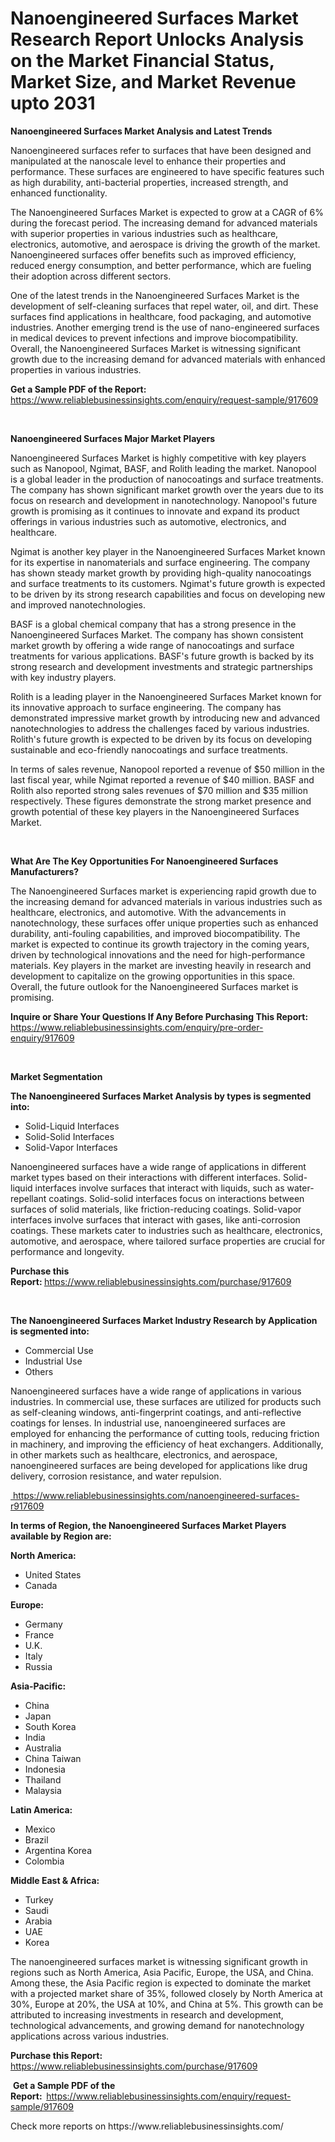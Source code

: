 <p><h1>Nanoengineered Surfaces Market Research Report Unlocks Analysis on the Market Financial Status, Market Size, and Market Revenue upto 2031</h1></p><p><strong>Nanoengineered Surfaces Market Analysis and Latest Trends</strong></p>
<p><p>Nanoengineered surfaces refer to surfaces that have been designed and manipulated at the nanoscale level to enhance their properties and performance. These surfaces are engineered to have specific features such as high durability, anti-bacterial properties, increased strength, and enhanced functionality.</p><p>The Nanoengineered Surfaces Market is expected to grow at a CAGR of 6% during the forecast period. The increasing demand for advanced materials with superior properties in various industries such as healthcare, electronics, automotive, and aerospace is driving the growth of the market. Nanoengineered surfaces offer benefits such as improved efficiency, reduced energy consumption, and better performance, which are fueling their adoption across different sectors.</p><p>One of the latest trends in the Nanoengineered Surfaces Market is the development of self-cleaning surfaces that repel water, oil, and dirt. These surfaces find applications in healthcare, food packaging, and automotive industries. Another emerging trend is the use of nano-engineered surfaces in medical devices to prevent infections and improve biocompatibility. Overall, the Nanoengineered Surfaces Market is witnessing significant growth due to the increasing demand for advanced materials with enhanced properties in various industries.</p></p>
<p><strong>Get a Sample PDF of the Report:&nbsp;</strong> <a href="https://www.reliablebusinessinsights.com/enquiry/request-sample/917609">https://www.reliablebusinessinsights.com/enquiry/request-sample/917609</a></p>
<p>&nbsp;</p>
<p><strong>Nanoengineered Surfaces Major Market Players</strong></p>
<p><p>Nanoengineered Surfaces Market is highly competitive with key players such as Nanopool, Ngimat, BASF, and Rolith leading the market. Nanopool is a global leader in the production of nanocoatings and surface treatments. The company has shown significant market growth over the years due to its focus on research and development in nanotechnology. Nanopool's future growth is promising as it continues to innovate and expand its product offerings in various industries such as automotive, electronics, and healthcare.</p><p>Ngimat is another key player in the Nanoengineered Surfaces Market known for its expertise in nanomaterials and surface engineering. The company has shown steady market growth by providing high-quality nanocoatings and surface treatments to its customers. Ngimat's future growth is expected to be driven by its strong research capabilities and focus on developing new and improved nanotechnologies.</p><p>BASF is a global chemical company that has a strong presence in the Nanoengineered Surfaces Market. The company has shown consistent market growth by offering a wide range of nanocoatings and surface treatments for various applications. BASF's future growth is backed by its strong research and development investments and strategic partnerships with key industry players.</p><p>Rolith is a leading player in the Nanoengineered Surfaces Market known for its innovative approach to surface engineering. The company has demonstrated impressive market growth by introducing new and advanced nanotechnologies to address the challenges faced by various industries. Rolith's future growth is expected to be driven by its focus on developing sustainable and eco-friendly nanocoatings and surface treatments.</p><p>In terms of sales revenue, Nanopool reported a revenue of $50 million in the last fiscal year, while Ngimat reported a revenue of $40 million. BASF and Rolith also reported strong sales revenues of $70 million and $35 million respectively. These figures demonstrate the strong market presence and growth potential of these key players in the Nanoengineered Surfaces Market.</p></p>
<p>&nbsp;</p>
<p><strong>What Are The Key Opportunities For Nanoengineered Surfaces Manufacturers?</strong></p>
<p><p>The Nanoengineered Surfaces market is experiencing rapid growth due to the increasing demand for advanced materials in various industries such as healthcare, electronics, and automotive. With the advancements in nanotechnology, these surfaces offer unique properties such as enhanced durability, anti-fouling capabilities, and improved biocompatibility. The market is expected to continue its growth trajectory in the coming years, driven by technological innovations and the need for high-performance materials. Key players in the market are investing heavily in research and development to capitalize on the growing opportunities in this space. Overall, the future outlook for the Nanoengineered Surfaces market is promising.</p></p>
<p><strong>Inquire or Share Your Questions If Any Before Purchasing This Report:</strong> <a href="https://www.reliablebusinessinsights.com/enquiry/pre-order-enquiry/917609">https://www.reliablebusinessinsights.com/enquiry/pre-order-enquiry/917609</a></p>
<p>&nbsp;</p>
<p><strong>Market Segmentation</strong></p>
<p><strong>The Nanoengineered Surfaces Market Analysis by types is segmented into:</strong></p>
<p><ul><li>Solid-Liquid Interfaces</li><li>Solid-Solid Interfaces</li><li>Solid-Vapor Interfaces</li></ul></p>
<p><p>Nanoengineered surfaces have a wide range of applications in different market types based on their interactions with different interfaces. Solid-liquid interfaces involve surfaces that interact with liquids, such as water-repellant coatings. Solid-solid interfaces focus on interactions between surfaces of solid materials, like friction-reducing coatings. Solid-vapor interfaces involve surfaces that interact with gases, like anti-corrosion coatings. These markets cater to industries such as healthcare, electronics, automotive, and aerospace, where tailored surface properties are crucial for performance and longevity.</p></p>
<p><strong>Purchase this Report:&nbsp;</strong><a href="https://www.reliablebusinessinsights.com/purchase/917609">https://www.reliablebusinessinsights.com/purchase/917609</a></p>
<p>&nbsp;</p>
<p><strong>The Nanoengineered Surfaces Market Industry Research by Application is segmented into:</strong></p>
<p><ul><li>Commercial Use</li><li>Industrial Use</li><li>Others</li></ul></p>
<p><p>Nanoengineered surfaces have a wide range of applications in various industries. In commercial use, these surfaces are utilized for products such as self-cleaning windows, anti-fingerprint coatings, and anti-reflective coatings for lenses. In industrial use, nanoengineered surfaces are employed for enhancing the performance of cutting tools, reducing friction in machinery, and improving the efficiency of heat exchangers. Additionally, in other markets such as healthcare, electronics, and aerospace, nanoengineered surfaces are being developed for applications like drug delivery, corrosion resistance, and water repulsion.</p></p>
<p><a href="https://www.reliablebusinessinsights.com/nanoengineered-surfaces-r917609">&nbsp;https://www.reliablebusinessinsights.com/nanoengineered-surfaces-r917609</a></p>
<p><strong>In terms of Region, the Nanoengineered Surfaces Market Players available by Region are:</strong></p>
<p>
    <p> <strong> North America: </strong>
        <ul>
            <li>United States</li>
            <li>Canada</li>
        </ul>
        </p> 
    <p> <strong> Europe: </strong>
        <ul>
            <li>Germany</li>
            <li>France</li>
            <li>U.K.</li>
            <li>Italy</li>
            <li>Russia</li>
        </ul>
        </p> 
    <p> <strong> Asia-Pacific: </strong>
        <ul>
            <li>China</li>
            <li>Japan</li>
            <li>South Korea</li>
            <li>India</li>
            <li>Australia</li>
            <li>China Taiwan</li>
            <li>Indonesia</li>
            <li>Thailand</li>
            <li>Malaysia</li>
        </ul>
        </p> 
    <p> <strong> Latin America: </strong>
        <ul>
            <li>Mexico</li>
            <li>Brazil</li>
            <li>Argentina Korea</li>
            <li>Colombia</li>
        </ul>
        </p> 
    <p> <strong> Middle East & Africa: </strong>
        <ul>
            <li>Turkey</li>
            <li>Saudi</li>
            <li>Arabia</li>
            <li>UAE</li>
            <li>Korea</li>
        </ul>
    </p>
    </p>
<p><p>The nanoengineered surfaces market is witnessing significant growth in regions such as North America, Asia Pacific, Europe, the USA, and China. Among these, the Asia Pacific region is expected to dominate the market with a projected market share of 35%, followed closely by North America at 30%, Europe at 20%, the USA at 10%, and China at 5%. This growth can be attributed to increasing investments in research and development, technological advancements, and growing demand for nanotechnology applications across various industries.</p></p>
<p><strong>Purchase this Report: </strong><a href="https://www.reliablebusinessinsights.com/purchase/917609">https://www.reliablebusinessinsights.com/purchase/917609</a></p>
<p>&nbsp;<strong>Get a Sample PDF of the Report:&nbsp;&nbsp;</strong><a href="https://www.reliablebusinessinsights.com/enquiry/request-sample/917609">https://www.reliablebusinessinsights.com/enquiry/request-sample/917609</a></p>
<p><strong></strong></p>
<p>Check more reports on https://www.reliablebusinessinsights.com/</p>